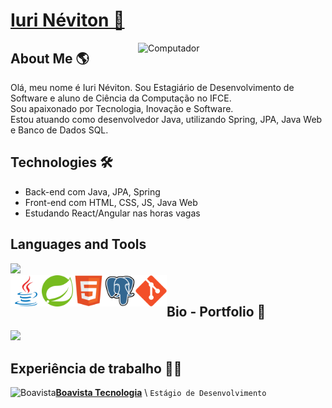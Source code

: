 # <a href="https://bio-nevitoniuri.vercel.app/" target="_blank">Iuri Néviton 👋</a>

<a href="https://bio-nevitoniuri.vercel.app/" target="_blank">
<img src="https://camo.githubusercontent.com/9afefcbff89a66b497e623146404d0e0d51fd46d9cd4039f8580a339a2ad9cbc/68747470733a2f2f6d69726f2e6d656469756d2e636f6d2f6d61782f323830302f312a4255376630324c655165454c7a747178613865436d772e676966" min-width="300px" max-width="300px" width="300px" align="right" alt="Computador">
</a>

## About Me :earth_americas:
Olá, meu nome é Iuri Néviton. Sou Estagiário de Desenvolvimento de Software e aluno de Ciência da Computação no IFCE. <br>
Sou apaixonado por Tecnologia, Inovação e Software. <br>
Estou atuando como desenvolvedor Java, utilizando Spring, JPA, Java Web e Banco de Dados SQL.


## Technologies :hammer_and_wrench:
- Back-end com Java, JPA, Spring
- Front-end com HTML, CSS, JS, Java Web
- Estudando React/Angular nas horas vagas

 ## Languages and Tools
  <div>
  <a href="https://github.com/nevitoniuri">
   <img height="180em" src="https://github-readme-stats.vercel.app/api/top-langs/?username=nevitoniuri&layout=compact&langs_count=7&theme=dracula" />
  </a>
 </div>

 <img height="50" align="left" alt="Java" height="100"  src="https://raw.githubusercontent.com/devicons/devicon/master/icons/java/java-original.svg">
 <img height="50" align="left" alt="Spring" height="100"  src="https://raw.githubusercontent.com/devicons/devicon/master/icons/spring/spring-original.svg">
 <img height="50" align="left" alt="HTML" height="100"  src="https://raw.githubusercontent.com/devicons/devicon/master/icons/html5/html5-original.svg">
 <img height="50" align="left" alt="Postgres" height="100"  src="https://raw.githubusercontent.com/devicons/devicon/master/icons/postgresql/postgresql-original.svg">
 <img height="50" align="left" alt="Git" height="100"  src="https://raw.githubusercontent.com/devicons/devicon/master/icons/git/git-plain.svg"> 

 <br>

##

## Bio - Portfolio 💼

<a href="https://bio-nevitoniuri.vercel.app/" target="_blank">
   <img src="https://img.icons8.com/dusk/50/000000/contract-job.png"/>
</a>




## Experiência de trabalho :man_technologist:

[<img align="left" height="30px"  alt="Boavista" src="https://boavistatecnologia.com.br/wp-content/themes/atratis/build/images/logo.png"/>](https://boavistatecnologia.com.br/)

[**Boavista Tecnologia**](https://boavistatecnologia.com.br/) \ `Estágio de Desenvolvimento `

## 


  
   
<!---
nevitoniuri/nevitoniuri is a ✨ special ✨ repository because its `README.md` (this file) appears on your GitHub profile.
You can click the Preview link to take a look at your changes.
--->
